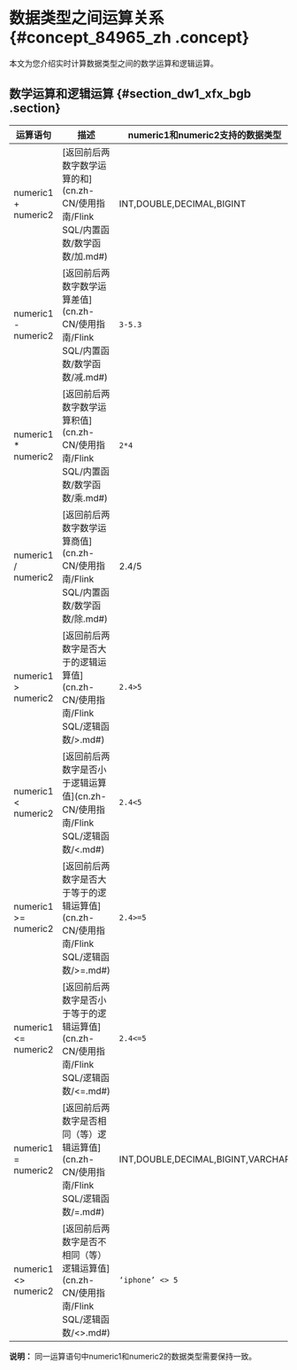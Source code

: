 # 数据类型之间运算关系 {#concept_84965_zh .concept}

本文为您介绍实时计算数据类型之间的数学运算和逻辑运算。

## 数学运算和逻辑运算 {#section_dw1_xfx_bgb .section}

|运算语句|描述|numeric1和numeric2支持的数据类型|示例|
|----|--|------------------------|--|
|numeric1 + numeric2|[返回前后两数字数学运算的和](cn.zh-CN/使用指南/Flink SQL/内置函数/数学函数/加.md#)|INT,DOUBLE,DECIMAL,BIGINT|`2+4.2`|
|numeric1 - numeric2|[返回前后两数字数学运算差值](cn.zh-CN/使用指南/Flink SQL/内置函数/数学函数/减.md#)|`3-5.3`|
|numeric1 \* numeric2|[返回前后两数字数学运算积值](cn.zh-CN/使用指南/Flink SQL/内置函数/数学函数/乘.md#)|`2*4`|
|numeric1 / numeric2|[返回前后两数字数学运算商值](cn.zh-CN/使用指南/Flink SQL/内置函数/数学函数/除.md#)|2.4/5|
|numeric1 \> numeric2|[返回前后两数字是否大于的逻辑运算值](cn.zh-CN/使用指南/Flink SQL/逻辑函数/>.md#)|`2.4>5`|
|numeric1 < numeric2|[返回前后两数字是否小于逻辑运算值](cn.zh-CN/使用指南/Flink SQL/逻辑函数/<.md#)|`2.4<5`|
|numeric1 \>= numeric2|[返回前后两数字是否大于等于的逻辑运算值](cn.zh-CN/使用指南/Flink SQL/逻辑函数/>=.md#)|`2.4>=5`|
|numeric1 <= numeric2|[返回前后两数字是否小于等于的逻辑运算值](cn.zh-CN/使用指南/Flink SQL/逻辑函数/<=.md#)|`2.4<=5`|
|numeric1 = numeric2|[返回前后两数字是否相同（等）逻辑运算值](cn.zh-CN/使用指南/Flink SQL/逻辑函数/=.md#)|INT,DOUBLE,DECIMAL,BIGINT,VARCHAR|`‘iphone’ = 5`|
|numeric1 <\> numeric2|[返回前后两数字是否不相同（等）逻辑运算值](cn.zh-CN/使用指南/Flink SQL/逻辑函数/<>.md#)|`‘iphone’ <> 5`|

**说明：** 同一运算语句中numeric1和numeric2的数据类型需要保持一致。

